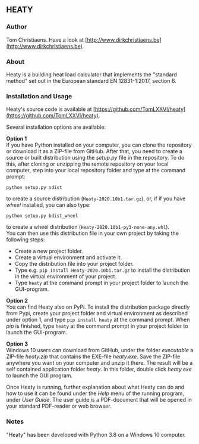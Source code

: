## HEATY

### Author
Tom Christiaens. Have a look at [http://www.dirkchristiaens.be](http://www.dirkchristiaens.be).


### About
Heaty is a building heat load calculator that implements the "standard method" set 
out in the European standard EN 12831-1:2017, section 6.


### Installation and Usage
Heaty's source code is available at [https://github.com/TomLXXVI/heaty](https://github.com/TomLXXVI/heaty).

Several installation options are available:

**Option 1**<br>
If you have Python installed on your computer, you can clone the repository or download it as a ZIP-file 
from GitHub. After that, you need to create a source or built distribution using the *setup.py* file in the repository. 
To do this, after cloning or unzipping the remote repository on your local computer, step into your 
local repository folder and type at the command prompt:
```
python setup.py sdist
```
to create a source distribution (`Heaty-2020.10b1.tar.gz`), or, if if you have *wheel* installed, you can also type:
```
python setup.py bdist_wheel
```
to create a wheel distribution (`Heaty-2020.10b1-py3-none-any.whl`).<br>
You can then use this distribution file in your own project by taking the following steps:
- Create a new project folder.
- Create a virtual environment and activate it.
- Copy the distribution file into your project folder.
- Type e.g. `pip install Heaty-2020.10b1.tar.gz` to install the distribution in the virtual environment of your project.
- Type `heaty` at the command prompt in your project folder to launch the GUI-program.

**Option 2**<br>
You can find Heaty also on PyPi. To install the distribution package directly from Pypi, create your 
project folder and virtual environment as described under option 1, and type `pip install heaty` at the command prompt.
When *pip* is finished, type `heaty` at the command prompt in your project folder to launch the GUI-program.

**Option 3**<br> 
Windows 10 users can download from GitHub, under the folder *executable* a ZIP-file *heaty.zip* that
contains the EXE-file *heaty.exe*. Save the ZIP-file anywhere you want on your computer and unzip it there. The result 
will be a self contained application folder *heaty*. In this folder, double click *heaty.exe* to launch the GUI
program.

Once Heaty is running, further explanation about what Heaty can do and how to use it can be found under the *Help* menu 
of the running program, under *User Guide*. The user guide is a PDF-document that will be opened in your standard 
PDF-reader or web browser.


### Notes
"Heaty" has been developed with Python 3.8 on a Windows 10 computer.
